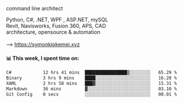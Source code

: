 command line architect

Python, C#, .NET, WPF , ASP.NET, mySQL <br>
Revit, Navisworks, Fusion 360, APS, CAD <br>
architecture, opensource & automation<br>
<br>
--> https://symonkipkemei.xyz

#### 📊 This week, I spent time on:
<!--START_SECTION:waka-->

```txt
C#            12 hrs 41 mins  ████████████████▒░░░░░░░░   65.29 %
Binary        3 hrs 9 mins    ████░░░░░░░░░░░░░░░░░░░░░   16.28 %
XAML          2 hrs 58 mins   ███▓░░░░░░░░░░░░░░░░░░░░░   15.31 %
Markdown      36 mins         ▓░░░░░░░░░░░░░░░░░░░░░░░░   03.10 %
Git Config    0 secs          ░░░░░░░░░░░░░░░░░░░░░░░░░   00.01 %
```

<!--END_SECTION:waka-->
